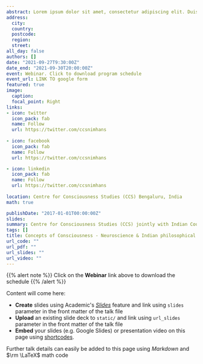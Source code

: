 ```yaml
---
abstract: Lorem ipsum dolor sit amet, consectetur adipiscing elit. Duis posuere tellusac convallis placerat. Proin tincidunt magna sed ex sollicitudin condimentum. Sed ac faucibus dolor, scelerisque sollicitudin nisi. Cras purus urna, suscipit quis sapien eu, pulvinar tempor diam.
address:
  city: 
  country: 
  postcode: 
  region: 
  street: 
all_day: false
authors: []
date: "2021-09-27T9:30:00Z"
date_end: "2021-09-30T20:00:00Z"
event: Webinar. Click to download program schedule
event_url: LINK TO google form
featured: true
image:
  caption: 
  focal_point: Right
links:
- icon: twitter
  icon_pack: fab
  name: Follow
  url: https://twitter.com/ccsnimhans
  
- icon: facebook
  icon_pack: fab
  name: Follow
  url: https://twitter.com/ccsnimhans

- icon: linkedin
  icon_pack: fab
  name: Follow
  url: https://twitter.com/ccsnimhans
  
location: Centre for Consciousness Studies (CCS) Bengaluru, India
math: true

publishDate: "2017-01-01T00:00:00Z"
slides: 
summary: Centre for Consciousness Studies (CCS) jointly with Indian Council for Philosophical Research (ICPR) welcomes you to the webinar and interact with global experts in Indian philosophy and neuroscience
tags: []
title: Concepts of Consciousness - Neuroscience & Indian philosophical perspective
url_code: ""
url_pdf: ""
url_slides: ""
url_video: ""
---
```


{{% alert note %}}
Click on the **Webinar** link above to download the schedule
{{% /alert %}}

Content will come here:

- **Create** slides using Academic's [*Slides*](https://sourcethemes.com/academic/docs/managing-content/#create-slides) feature and link using `slides` parameter in the front matter of the talk file
- **Upload** an existing slide deck to `static/` and link using `url_slides` parameter in the front matter of the talk file
- **Embed** your slides (e.g. Google Slides) or presentation video on this page using [shortcodes](https://sourcethemes.com/academic/docs/writing-markdown-latex/).

Further talk details can easily be added to this page using *Markdown* and $\rm \LaTeX$ math code
